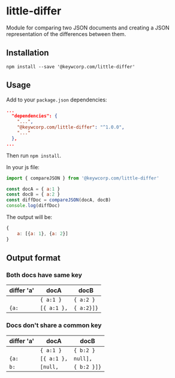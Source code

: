 # little-differ
Module for comparing two JSON documents and creating a JSON representation of the differences between them.

## Installation

`npm install --save '@keywcorp.com/little-differ'`

## Usage

Add to your `package.json` dependencies:

````json
...
  "dependencies": {
    "...",
    "@keywcorp.com/little-differ": "^1.0.0",
    "..."
  },
...
````

Then run `npm install`.

In your js file:

````javascript
import { compareJSON } from '@keywcorp.com/little-differ'

const docA = { a:1 }
const docB = { a:2 }
const diffDoc = compareJSON(docA, docB)
console.log(diffDoc)
````

The output will be:

````javascript
{
    a: [{a: 1}, {a: 2}]
}
````

## Output format

### Both docs have same key

| differ 'a' | docA | docB |
|------------|------|------|
|       |  `{ a:1 }` | `{ a:2 }` |
| `{a:` |  `[{ a:1 },` | `{ a:2}]}` |

### Docs don't share a common key

| differ 'a' | docA | docB |
|------------|------|------|
|       |  `{ a:1 }`   | `{ b:2 }` |
| `{a:` |  `[{ a:1 },` | `null],` |
| `b:`  |  `[null,`    | `{ b:2 }]}` |
